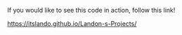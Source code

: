 If you would like to see this code in action, follow this link!

https://itslando.github.io/Landon-s-Projects/
